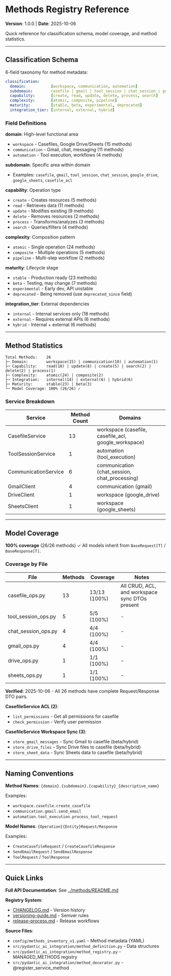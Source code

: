 # Methods Registry Reference

**Version**: 1.0.0 | **Date**: 2025-10-06

Quick reference for classification schema, model coverage, and method statistics.

---

## Classification Schema

6-field taxonomy for method metadata:

```yaml
classification:
  domain:           [workspace, communication, automation]
  subdomain:        casefile | gmail | tool_session | chat_session | google_drive | google_sheets | casefile_acl | google_workspace | chat_processing | tool_execution
  capability:       [create, read, update, delete, process, search]
  complexity:       [atomic, composite, pipeline]
  maturity:         [stable, beta, experimental, deprecated]
  integration_tier: [internal, external, hybrid]
```

### Field Definitions

**domain**: High-level functional area
- `workspace` - Casefiles, Google Drive/Sheets (15 methods)
- `communication` - Gmail, chat, messaging (11 methods)
- `automation` - Tool execution, workflows (4 methods)

**subdomain**: Specific area within domain
- Examples: `casefile`, `gmail`, `tool_session`, `chat_session`, `google_drive`, `google_sheets`, `casefile_acl`

**capability**: Operation type
- `create` - Creates resources (5 methods)
- `read` - Retrieves data (11 methods)
- `update` - Modifies existing (9 methods)
- `delete` - Removes resources (2 methods)
- `process` - Transforms/analyzes (3 methods)
- `search` - Queries/filters (4 methods)

**complexity**: Composition pattern
- `atomic` - Single operation (24 methods)
- `composite` - Multiple operations (5 methods)
- `pipeline` - Multi-step workflow (2 methods)

**maturity**: Lifecycle stage
- `stable` - Production ready (23 methods)
- `beta` - Testing, may change (7 methods)
- `experimental` - Early dev, API unstable
- `deprecated` - Being removed (use `deprecated_since` field)

**integration_tier**: External dependencies
- `internal` - Internal services only (18 methods)
- `external` - Requires external APIs (6 methods)
- `hybrid` - Internal + external (6 methods)

---

## Method Statistics

```
Total Methods:    26
├─ Domain:        workspace(15) | communication(10) | automation(1)
├─ Capability:    read(10) | update(8) | create(5) | search(2) | delete(2) | process(1)
├─ Complexity:    atomic(24) | composite(2)
├─ Integration:   internal(14) | external(6) | hybrid(6)
├─ Maturity:      stable(23) | beta(3)
└─ Model Coverage: 100% (26/26) ✓
```

### Service Breakdown

| Service | Method Count | Domains |
|---------|--------------|---------|
| CasefileService | 13 | workspace (casefile, casefile_acl, google_workspace) |
| ToolSessionService | 1 | automation (tool_execution) |
| CommunicationService | 6 | communication (chat_session, chat_processing) |
| GmailClient | 4 | communication (gmail) |
| DriveClient | 1 | workspace (google_drive) |
| SheetsClient | 1 | workspace (google_sheets) |

---

## Model Coverage

**100% coverage** (26/26 methods) ✓ All models inherit from `BaseRequest[T]` / `BaseResponse[T]`.

### Coverage by File

| File | Methods | Coverage | Notes |
|------|---------|----------|-------|
| casefile_ops.py | 13 | 13/13 (100%) | All CRUD, ACL, and workspace sync DTOs present |
| tool_session_ops.py | 5 | 5/5 (100%) | - |
| chat_session_ops.py | 4 | 4/4 (100%) | - |
| gmail_ops.py | 4 | 4/4 (100%) | - |
| drive_ops.py | 1 | 1/1 (100%) | - |
| sheets_ops.py | 1 | 1/1 (100%) | - |

**Verified**: 2025-10-06 - All 26 methods have complete Request/Response DTO pairs.

**CasefileService ACL (2)**:
- `list_permissions` - Get all permissions for casefile
- `check_permission` - Verify user permission

**CasefileService Workspace Sync (3)**:
- `store_gmail_messages` - Sync Gmail to casefile (beta/hybrid)
- `store_drive_files` - Sync Drive files to casefile (beta/hybrid)
- `store_sheet_data` - Sync Sheets data to casefile (beta/hybrid)

---

## Naming Conventions

**Method Names**: `{domain}.{subdomain}.{capability}_{descriptive_name}`

Examples:
- `workspace.casefile.create_casefile`
- `communication.gmail.send_email`
- `automation.tool_execution.process_tool_request`

**Model Names**: `{Operation}{Entity}Request/Response`

Examples:
- `CreateCasefileRequest` / `CreateCasefileResponse`
- `SendEmailRequest` / `SendEmailResponse`
- `ToolRequest` / `ToolResponse`

---

## Quick Links

**Full API Documentation**: See [../methods/README.md](../methods/README.md)

**Registry System**:
- [CHANGELOG.md](./CHANGELOG.md) - Version history
- [versioning-guide.md](./versioning-guide.md) - Semver rules
- [release-process.md](./release-process.md) - Release workflows

**Source Files**:
- `config/methods_inventory_v1.yaml` - Method metadata (YAML)
- `src/pydantic_ai_integration/method_definition.py` - Data structures
- `src/pydantic_ai_integration/method_registry.py` - MANAGED_METHODS registry
- `src/pydantic_ai_integration/method_decorator.py` - @register_service_method
